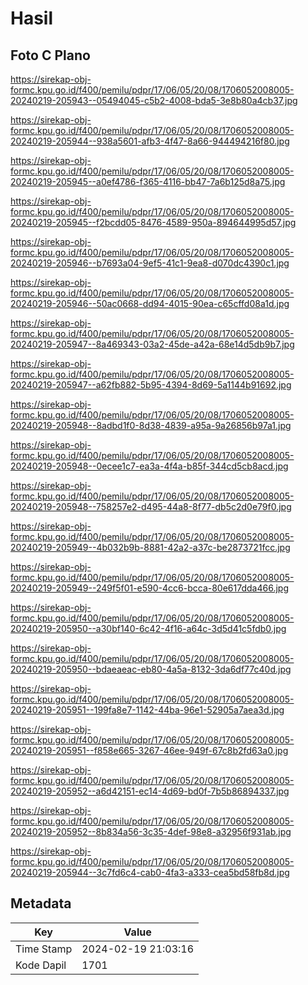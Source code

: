# Hasil

## Foto C Plano

https://sirekap-obj-formc.kpu.go.id/f400/pemilu/pdpr/17/06/05/20/08/1706052008005-20240219-205943--05494045-c5b2-4008-bda5-3e8b80a4cb37.jpg

https://sirekap-obj-formc.kpu.go.id/f400/pemilu/pdpr/17/06/05/20/08/1706052008005-20240219-205944--938a5601-afb3-4f47-8a66-944494216f80.jpg

https://sirekap-obj-formc.kpu.go.id/f400/pemilu/pdpr/17/06/05/20/08/1706052008005-20240219-205945--a0ef4786-f365-4116-bb47-7a6b125d8a75.jpg

https://sirekap-obj-formc.kpu.go.id/f400/pemilu/pdpr/17/06/05/20/08/1706052008005-20240219-205945--f2bcdd05-8476-4589-950a-894644995d57.jpg

https://sirekap-obj-formc.kpu.go.id/f400/pemilu/pdpr/17/06/05/20/08/1706052008005-20240219-205946--b7693a04-9ef5-41c1-9ea8-d070dc4390c1.jpg

https://sirekap-obj-formc.kpu.go.id/f400/pemilu/pdpr/17/06/05/20/08/1706052008005-20240219-205946--50ac0668-dd94-4015-90ea-c65cffd08a1d.jpg

https://sirekap-obj-formc.kpu.go.id/f400/pemilu/pdpr/17/06/05/20/08/1706052008005-20240219-205947--8a469343-03a2-45de-a42a-68e14d5db9b7.jpg

https://sirekap-obj-formc.kpu.go.id/f400/pemilu/pdpr/17/06/05/20/08/1706052008005-20240219-205947--a62fb882-5b95-4394-8d69-5a1144b91692.jpg

https://sirekap-obj-formc.kpu.go.id/f400/pemilu/pdpr/17/06/05/20/08/1706052008005-20240219-205948--8adbd1f0-8d38-4839-a95a-9a26856b97a1.jpg

https://sirekap-obj-formc.kpu.go.id/f400/pemilu/pdpr/17/06/05/20/08/1706052008005-20240219-205948--0ecee1c7-ea3a-4f4a-b85f-344cd5cb8acd.jpg

https://sirekap-obj-formc.kpu.go.id/f400/pemilu/pdpr/17/06/05/20/08/1706052008005-20240219-205948--758257e2-d495-44a8-8f77-db5c2d0e79f0.jpg

https://sirekap-obj-formc.kpu.go.id/f400/pemilu/pdpr/17/06/05/20/08/1706052008005-20240219-205949--4b032b9b-8881-42a2-a37c-be2873721fcc.jpg

https://sirekap-obj-formc.kpu.go.id/f400/pemilu/pdpr/17/06/05/20/08/1706052008005-20240219-205949--249f5f01-e590-4cc6-bcca-80e617dda466.jpg

https://sirekap-obj-formc.kpu.go.id/f400/pemilu/pdpr/17/06/05/20/08/1706052008005-20240219-205950--a30bf140-6c42-4f16-a64c-3d5d41c5fdb0.jpg

https://sirekap-obj-formc.kpu.go.id/f400/pemilu/pdpr/17/06/05/20/08/1706052008005-20240219-205950--bdaeaeac-eb80-4a5a-8132-3da6df77c40d.jpg

https://sirekap-obj-formc.kpu.go.id/f400/pemilu/pdpr/17/06/05/20/08/1706052008005-20240219-205951--199fa8e7-1142-44ba-96e1-52905a7aea3d.jpg

https://sirekap-obj-formc.kpu.go.id/f400/pemilu/pdpr/17/06/05/20/08/1706052008005-20240219-205951--f858e665-3267-46ee-949f-67c8b2fd63a0.jpg

https://sirekap-obj-formc.kpu.go.id/f400/pemilu/pdpr/17/06/05/20/08/1706052008005-20240219-205952--a6d42151-ec14-4d69-bd0f-7b5b86894337.jpg

https://sirekap-obj-formc.kpu.go.id/f400/pemilu/pdpr/17/06/05/20/08/1706052008005-20240219-205952--8b834a56-3c35-4def-98e8-a32956f931ab.jpg

https://sirekap-obj-formc.kpu.go.id/f400/pemilu/pdpr/17/06/05/20/08/1706052008005-20240219-205944--3c7fd6c4-cab0-4fa3-a333-cea5bd58fb8d.jpg


## Metadata

| Key        | Value               |
| ---------- | ------------------- |
| Time Stamp | 2024-02-19 21:03:16 |
| Kode Dapil | 1701                |



